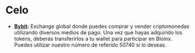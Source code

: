 # Celo

* [**Bybit**](https://partner.bybit.com/b/Bloinx)**:** Exchange global donde puedes comprar y vender criptomonedas utilizando diversos medios de pago. Una vez que hayas adquirido los tokens, deberás transferirlos a tu wallet para participar en Bloinx. Puedes utilizar nuestro número de referido 50740 si lo deseas.
